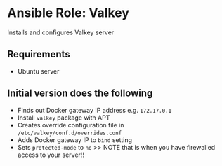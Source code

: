 # Ansible Role: Valkey

Installs and configures Valkey server

## Requirements

- Ubuntu server

## Initial version does the following

- Finds out Docker gateway IP address e.g. `172.17.0.1`
- Install `valkey` package with APT
- Creates override configuration file in `/etc/valkey/conf.d/overrides.conf`
- Adds Docker gateway IP to `bind` setting
- Sets `protected-mode` to `no` >> NOTE that is when you have firewalled access to your server!!
